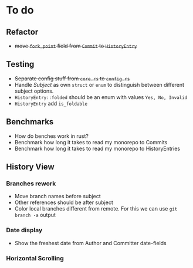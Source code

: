 # To do

## Refactor

* ~~move `fork_point` field from `Commit` to `HistoryEntry`~~

## Testing

* ~~Separate config stuff from `core.rs` to `config.rs`~~
* Handle *Subject* as own `struct` or `enum` to
   distinguish between different subject options.
* `HistoryEntry::folded` should be an enum with values `Yes, No, Invalid`
* `HistoryEntry` add `is_foldable`

## Benchmarks

* How do benches work in rust?
* Benchmark how long it takes to read my monorepo to Commits
* Benchmark how long it takes to read my monorepo to HistoryEntries

## History View

### Branches rework

* Move branch names before subject
* Other references should be after subject
* Color local branches different from remote.
   For this we can use `git branch -a` output

### Date display

* Show the freshest date from Author and Committer date-fields

### Horizontal Scrolling
